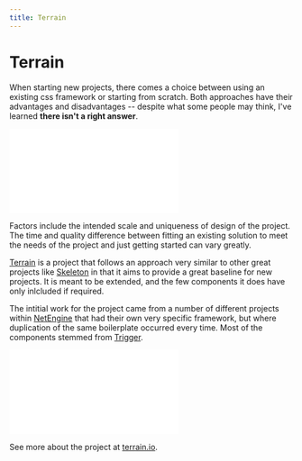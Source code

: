 ```yaml
---
title: Terrain
---
```


# Terrain

When starting new projects, there comes a choice between using an existing css framework or starting from scratch. Both approaches have their advantages and disadvantages -- despite what some people may think, I've learned **there isn't a right answer**.

<div class="mobile"><iframe src="//terrain.io/" frameborder="0"></iframe></div>

Factors include the intended scale and uniqueness of design of the project. The time and quality difference between fitting an existing solution to meet the needs of the project and just getting started can vary greatly.

[Terrain](http://terrain.io) is a project that follows an approach very similar to other great projects like [Skeleton](http://getskeleton.com) in that it aims to provide a great baseline for new projects. It is meant to be extended, and the few components it does have only inlcluded if required.

The intitial work for the project came from a number of different projects within [NetEngine](http://netengine.com.au) that had their own very specific framework, but where duplication of the same boilerplate occurred every time. Most of the components stemmed from [Trigger](https://triggerapp.com).

<div class="tablet"><iframe src="//www.terrain.io/#interactive" frameborder="0"></iframe></div>

See more about the project at [terrain.io](http://terrain.io).

<style>
  html:after {
    content: '';
    position: absolute;
    left: 0;
    right: 0;
    top: 0;
    height: 100vh;
    z-index: -1;
    opacity: .15;
    background:  no-repeat top;
    background-image: linear-gradient(hsla(230, 100%, 95%, 0) 75%, white),
                      url(http://www.terrain.io/images/mountain.jpg);
  }

</style>
